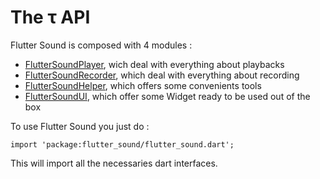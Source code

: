 # The &tau; API

Flutter Sound is composed with 4 modules :

- [FlutterSoundPlayer](tau/player.md#flutter-sound-player-api), wich deal with everything about playbacks
- [FlutterSoundRecorder](tau/recorder.md#flutter-sound-recorder-api), which deal with everything about recording
- [FlutterSoundHelper](tau/helper.md), which offers some convenients tools
- [FlutterSoundUI](tau/ui_widget.md), which offer some Widget ready to be used out of the box

To use Flutter Sound you just do :
```
import 'package:flutter_sound/flutter_sound.dart';
```

This will import all the necessaries dart interfaces.



